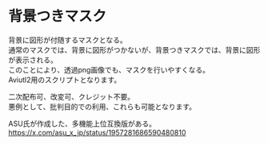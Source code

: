 # 背景つきマスク  
背景に図形が付随するマスクとなる。  
通常のマスクでは、背景に図形がつかないが、背景つきマスクでは、背景に図形が表示される。  
このことにより、透過png画像でも、マスクを行いやすくなる。  
Aviutl2用のスクリプトとなります。  

二次配布可、改変可、クレジット不要。  
悪例として、批判目的での利用、これらも可能となります。  

ASU氏が作成した、多機能上位互換版がある。  
https://x.com/asu_x_jp/status/1957281686590480810  